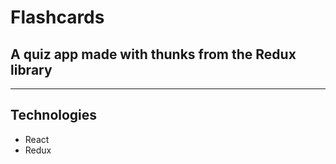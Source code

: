 # Flashcards

## A quiz app made with thunks from the Redux library
---
## Technologies
- React
- Redux